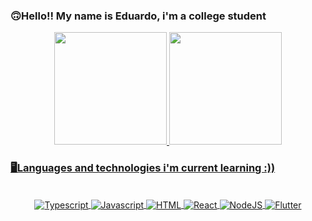 ### 🙃Hello!! My name is Eduardo, i'm a college student 

<div align="center">
  <a href="https://github.com/egfs1">
  <img height="180" src="https://github-readme-stats.vercel.app/api?username=egfs1&show_icons=true&theme=tokyonight&include_all_commits=true&count_private=true"/>
  <img height="180" src="https://github-readme-stats.vercel.app/api/top-langs/?username=egfs1&layout=compact&langs_count=7&theme=tokyonight"/>
</div>
  
### 🖥Languages and technologies i'm current learning :))

<div style="display: inline_block" align="center"><br>
  <img align="center" alt="Typescript" src="https://img.shields.io/badge/TypeScript-007ACC?style=for-the-badge&logo=typescript&logoColor=white">
  <img align="center" alt="Javascript" src="https://img.shields.io/badge/JavaScript-d5be01?style=for-the-badge&logo=javascript&logoColor=white">
  <img align="center" alt="HTML"src="https://img.shields.io/badge/HTML5-E34F26?style=for-the-badge&logo=html5&logoColor=white">
  <img align="center" alt="React" src="https://img.shields.io/badge/React-20232A?style=for-the-badge&logo=react&logoColor=61DAFB">
  <img align="center" alt="NodeJS"src="https://img.shields.io/badge/Node.js-43853D?style=for-the-badge&logo=node.js&logoColor=white">
  <img align="center" alt="Flutter" src="https://img.shields.io/badge/Flutter-02569B?style=for-the-badge&logo=flutter&logoColor=white">
</div>

